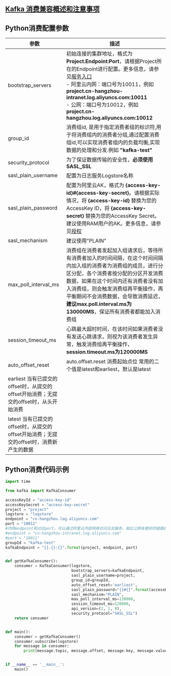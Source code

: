 ## [Kafka 消费兼容概述和注意事项](./overview.md)

## Python消费配置参数

| 参数                                                       | 描述                                                                                                                                                                                                                                                                                                               |
|----------------------------------------------------------|------------------------------------------------------------------------------------------------------------------------------------------------------------------------------------------------------------------------------------------------------------------------------------------------------------------|
| bootstrap_servers                                        | 初始连接的集群地址，格式为**Project.Endpoint:Port**，请根据Project所在的Endpoint进行配置。更多信息，请参见[服务入口](https://help.aliyun.com/document_detail/29008.htm#reference-wgx-pwq-zdb)<br/> - 阿里云内网：端口号为10011，例如 **project.cn-hangzhou-intranet.log.aliyuncs.com:10011** <br/>- 公网：端口号为10012，例如 **project.cn-hangzhou.log.aliyuncs.com:10012** |
| group_id                                                 | 消费组id, 是用于指定消费者组的标识符,用于将消费组内的消费者分组,通过配置消费组id,可以实现消费者组内的负载均衡,实现数据的处理和分发.例如 **"kafka-test"**                                                                                                                                                                                                                       |
| security_protocol                                        | 为了保证数据传输的安全性，**必须使用SASL_SSL**                                                                                                                                                                                                                                                                                    |
| sasl_plain_username                                      | 配置为日志服务Logstore名称                                                                                                                                                                                                                                                                                                |
| sasl_plain_password                                      | 配置为阿里云AK，格式为 **{access-key-id}#{access-key-secret}**。请根据实际情况，将 **{access-key-id}** 替换为您的AccessKey ID，将 **{access-key-secret}** 替换为您的AccessKey Secret。建议使用RAM用户的AK。更多信息，请参见[授权](https://help.aliyun.com/document_detail/47664.htm#task-xsk-ttc-ry)                                                                |
| sasl_mechanism                                           | 建议使用"PLAIN"                                                                                                                                                                                                                                                                                                      |
| max_poll_interval_ms                                     | 消费组在消费者发起加入组请求后，等待所有消费者加入的时间间隔，在这个时间间隔内加入组的消费者为消费组的成员，进行分区分配，各个消费者按分配的分区开发消费数据，如果在这个时间内还有消费者没有加入消费组，则会触发消费组再平衡操作，再平衡期间不会消费数据，会导致消费延迟，**建议max.poll.interval.ms为130000MS**，保证所有消费者都能加入消费组                                                                                                                          |
| session_timeout_ms                                       | 心跳最大超时时间，在该时间如果消费者没有发送心跳请求，则视为该消费者发生异常，触发消费组再平衡操作，**session.timeout.ms为120000MS**                                                                                                                                                                                                                                |
| auto_offset_reset                                        | auto.offset.reset 消费起始点位 常用的二个值是latest和earliest，默认是latest                                                                                                                                                                                                                                                        |
| earliest 当有已提交的offset时，从提交的offset开始消费；无提交的offset时，从头开始消费 |                                                                                                                                                                                                                                                                                                                  |
| latest 当有已提交的offset时，从提交的offset开始消费；无提交的offset时，消费新产生的数据 |                                                                                                                                                                                                                                                                                                                  |

## Python消费代码示例

```python
import time

from kafka import KafkaConsumer

accessKeyId = "access-key-id"
accessKeySecret = "access-key-secret"
project = "project"
logstore = "logstore"
endpoint = "cn-hangzhou.log.aliyuncs.com"
port = "10012"
#内网endpoint和对应port，可以通过阿里云内部网络访问日志服务，相比公网有更好的链路质量和安全性，详见文档 https://help.aliyun.com/document_detail/29008.htm#reference-wgx-pwq-zdb
#endpoint = "cn-hangzhou-intranet.log.aliyuncs.com"
#port = "10011"
groupId = "kafka-test"
kafkaEndpoint = "{}.{}:{}".format(project, endpoint, port)


def getKafkaConsumer():
    consumer = KafkaConsumer(logstore,
                             bootstrap_servers=kafkaEndpoint,
                             sasl_plain_username=project,
                             group_id=groupId,
                             auto_offset_reset='earliest',
                             sasl_plain_password="{}#{}".format(accessKeyId, accessKeySecret),
                             sasl_mechanism="PLAIN",
                             max_poll_interval_ms=130000,
                             session_timeout_ms=120000,
                             api_version=(2, 1, 0),
                             security_protocol="SASL_SSL")
    return consumer


def main():
    consumer = getKafkaConsumer()
    consumer.subscribe(logstore)
    for message in consumer:
        print(message.topic, message.offset, message.key, message.value, message.value, message.partition)


if __name__ == '__main__':
    main()
```
